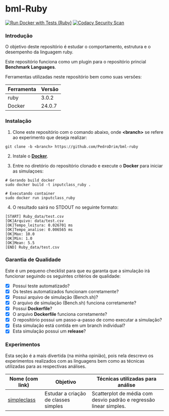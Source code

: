 # bml-Ruby

[![Run Docker with Tests (Ruby)](https://github.com/PedroDrim/bml-ruby/actions/workflows/ruby.yml/badge.svg?branch=inputclass)](https://github.com/PedroDrim/bml-ruby/actions/workflows/ruby.yml)
[![Codacy Security Scan](https://github.com/PedroDrim/bml-ruby/actions/workflows/codacy.yml/badge.svg?branch=inputclass)](https://github.com/PedroDrim/bml-ruby/actions/workflows/codacy.yml)

### Introdução

O objetivo deste repositório é estudar o comportamento, estrutura e o desempenho da linguagem ruby.

Este repositório funciona como um plugin para o repositório princial **Benchmark Languages**.

Ferramentas utilizadas neste repositório bem como suas versões:

|Ferramenta |Versão  |
|-----------|--------|
|ruby       |3.0.2   |
|Docker     |24.0.7  |

### Instalação

1. Clone este repositório com o comando abaixo, onde **\<branch\>** se refere ao experimento que deseja realizar:

```
git clone -b <branch> https://github.com/PedroDrim/bml-ruby
```

2. Instale o [**Docker**](https://docs.docker.com/engine/install/).

3. Entre no diretório do repositório clonado e execute o **Docker** para iniciar as simulaçoes:

```
# Gerando build docker
sudo docker build -t inputclass_ruby .

# Executando container
sudo docker run inputclass_ruby
```

4. O resultado sairá no STDOUT no seguinte formato:

```
[START] Ruby_data/test.csv
[OK]Arquivo: data/test.csv
[OK]Tempo_leitura: 0.026701 ms
[OK]Tempo_analise: 0.006565 ms
[OK]Max: 10.0
[OK]Min: 1.0
[OK]Mean: 5.5
[END] Ruby_data/test.csv
```

### Garantia de Qualidade

Este é um pequeno checklist para que eu garanta que a simulação irá funcionar seguindo os seguintes critérios de qualidade:

- [x] Possui teste automatizado?
- [x] Os testes automatizados funcionam corretamente?
- [x] Possui arquivo de simulação (Bench.sh)?
- [x] O arquivo de simulação (Bench.sh) funciona corretamente?
- [x] Possui **Dockerfile**?
- [x] O arquivo **Dockerfile** funciona corretamente?
- [x] O repositório possui um passo-a-passo de como executar a simulação?
- [x] Esta simulação está contida em um branch individual?
- [x] Esta simulação possui um **release**?

### Experimentos

Esta seção é a mais divertida (na minha opinião), pois nela descrevo os experimentos realizados com as linguagens bem como as técnicas utilizadas para as respectivas análises.

| Nome (com link) | Objetivo | Técnicas utilizadas para análise |
|-----------------|----------|----------------------------------|
| [simpleclass](https://github.com/PedroDrim/Benchmark-Languages/blob/simpleclass/Documents/simpleclass.md) | Estudar a criação de classes simples | Scatterplot de média com desvio padrão e regressão linear simples.|

